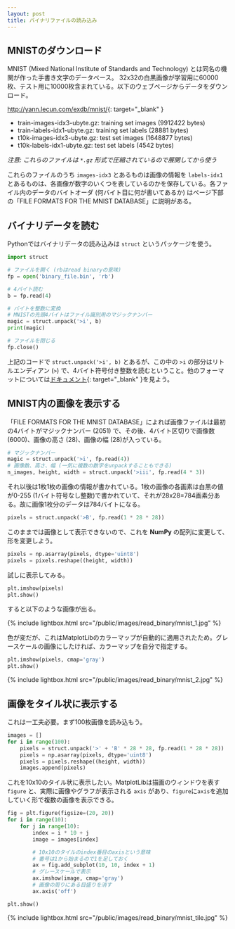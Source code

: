 ```yaml
---
layout: post
title: バイナリファイルの読み込み
---
```


## MNISTのダウンロード

MNIST (Mixed National Institute of Standards and Technology) とは同名の機関が作った手書き文字のデータベース。 32x32の白黒画像が学習用に60000枚、テスト用に10000枚含まれている。以下のウェブページからデータをダウンロード。

<http://yann.lecun.com/exdb/mnist/>{: target="_blank" }

* train-images-idx3-ubyte.gz:  training set images (9912422 bytes)
* train-labels-idx1-ubyte.gz:  training set labels (28881 bytes)
* t10k-images-idx3-ubyte.gz:   test set images (1648877 bytes)
* t10k-labels-idx1-ubyte.gz:   test set labels (4542 bytes) 

*注意: これらのファイルは `*.gz` 形式で圧縮されているので展開してから使う*

これらのファイルのうち `images-idx3` とあるものは画像の情報を `labels-idx1` とあるものは、各画像が数字のいくつを表しているのかを保存している。各ファイル内のデータのバイトオーダ (何バイト目に何が書いてあるか) はページ下部の「FILE FORMATS FOR THE MNIST DATABASE」に説明がある。

## バイナリデータを読む

Pythonではバイナリデータの読み込みは `struct` というパッケージを使う。

```python
import struct

# ファイルを開く (rbはread binaryの意味)
fp = open('binary_file.bin', 'rb')

# 4バイト読む
b = fp.read(4)

# バイトを整数に変換
# MNISTの先頭4バイトはファイル識別用のマジックナンバー
magic = struct.unpack('>i', b)
print(magic)

# ファイルを閉じる
fp.close()
```

上記のコードで `struct.unpack('>i', b)` とあるが、この中の `>i` の部分はリトルエンディアン (`>`) で、4バイト符号付き整数を読むということ。他のフォーマットについては[ドキュメント](https://docs.python.org/ja/3/library/struct.html){: target="_blank" }を見よう。

## MNIST内の画像を表示する

「FILE FORMATS FOR THE MNIST DATABASE」によれば画像ファイルは最初の4バイトがマジックナンバー (2051) で、その後、4バイト区切りで画像数 (6000)、画像の高さ (28)、画像の幅 (28)が入っている。

```python
# マジックナンバー
magic = struct.unpack('>i', fp.read(4))
# 画像数、高さ、幅 (一気に複数の数字をunpackすることもできる)
n_images, height, width = struct.unpack('>iii', fp.read(4 * 3))
```

それ以後は1枚1枚の画像の情報が書かれている。1枚の画像の各画素は白黒の値が0-255 (1バイト符号なし整数)で書かれていて、それが28x28=784画素分ある。故に画像1枚分のデータは784バイトになる。

```python
pixels = struct.unpack('>B', fp.read(1 * 28 * 28))
```

このままでは画像として表示できないので、これを **NumPy** の配列に変更して、形を変更しよう。

```python
pixels = np.asarray(pixels, dtype='uint8')
pixels = pixels.reshape((height, width))
```

試しに表示してみる。

```python
plt.imshow(pixels)
plt.show()
```

すると以下のような画像が出る。

{% include lightbox.html src="/public/images/read_binary/mnist_1.jpg" %}

色が変だが、これはMatplotLibのカラーマップが自動的に適用されたため。グレースケールの画像にしたければ、カラーマップを自分で指定する。

```python
plt.imshow(pixels, cmap='gray')
plt.show()
```

{% include lightbox.html src="/public/images/read_binary/mnist_2.jpg" %}

## 画像をタイル状に表示する

これは一工夫必要。まず100枚画像を読み込もう。

```python
images = []
for i in range(100):
    pixels = struct.unpack('>' + 'B' * 28 * 28, fp.read(1 * 28 * 28))
    pixels = np.asarray(pixels, dtype='uint8')
    pixels = pixels.reshape((height, width))
    images.append(pixels)
```

これを10x10のタイル状に表示したい。MatplotLibは描画のウィンドウを表す `figure` と、実際に画像やグラフが表示される `axis` があり、`figure`に`axis`を追加していく形で複数の画像を表示できる。

```python
fig = plt.figure(figsize=(20, 20))
for i in range(10):
    for j in range(10):
        index = i * 10 + j
        image = images[index]

        # 10x10のタイルのindex番目のaxisという意味
        # 番号は1から始まるので1を足しておく
        ax = fig.add_subplot(10, 10, index + 1)
        # グレースケールで表示
        ax.imshow(image, cmap='gray')
        # 画像の周りにある目盛りを消す
        ax.axis('off')

plt.show()
```

{% include lightbox.html src="/public/images/read_binary/mnist_tile.jpg" %}